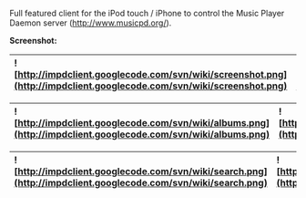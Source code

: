 Full featured client for the iPod touch / iPhone to control the Music Player Daemon server (http://www.musicpd.org/).

**Screenshot:**

| ![http://impdclient.googlecode.com/svn/wiki/screenshot.png](http://impdclient.googlecode.com/svn/wiki/screenshot.png) | ![http://impdclient.googlecode.com/svn/wiki/artists.png](http://impdclient.googlecode.com/svn/wiki/artists.png) |
|:----------------------------------------------------------------------------------------------------------------------|:----------------------------------------------------------------------------------------------------------------|

| ![http://impdclient.googlecode.com/svn/wiki/albums.png](http://impdclient.googlecode.com/svn/wiki/albums.png) | ![http://impdclient.googlecode.com/svn/wiki/songs.png](http://impdclient.googlecode.com/svn/wiki/songs.png) |
|:--------------------------------------------------------------------------------------------------------------|:------------------------------------------------------------------------------------------------------------|

| ![http://impdclient.googlecode.com/svn/wiki/search.png](http://impdclient.googlecode.com/svn/wiki/search.png) | ![http://impdclient.googlecode.com/svn/wiki/preferences.png](http://impdclient.googlecode.com/svn/wiki/preferences.png) |
|:--------------------------------------------------------------------------------------------------------------|:------------------------------------------------------------------------------------------------------------------------|